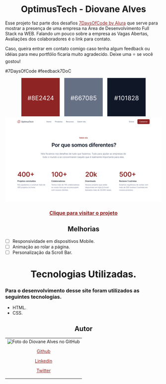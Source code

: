 <h1 align="center">OptimusTech - Diovane Alves</h1>
<p>Esse projeto faz parte dos desafios <a href="https://7daysofcode.io/" style="color:#8e2424">7DaysOfCode by Alura</a> que serve para mostrar a presença de uma empresa na Área de Desenvolvimento Full Stack na WEB. Falando um pouco sobre a empresa as Vagas Abertas, Avaliações dos colaboradores é o link para contato.</p>

<p>Caso, queira entrar em contato comigo caso tenha algum feedback ou idéias para meu portfólio ficaria muito agradecido. Deixe uma ⭐ se você gostou!</p>

#7DaysOfCode #feedback7DoC

<p align="center">
    <img alt="Imagem com a paleta de cores usadas" src="img/colorPallete.svg" width="400px">
    <img alt="Imagem do projeto" src="img/home.svg" width="1000px">
</p>

<h3 align="center"><a href="#" style="color:#8e2424">Clique para visitar o projeto</a></h3>

<h2 align="center">Melhorias</h2>

-  [ ] Responsividade em dispositivos Mobile.
-  [ ] Animação ao rolar a página.
-  [ ] Personalização da Scroll Bar.

<h2 align="center" style="font-size:30px">Tecnologias Utilizadas.</h2>
<h3>Para o desenvolvimento desse site foram utilizados as seguintes tecnologias. </h3>

-  HTML.
-  CSS.

<h2 align="center">Autor</h2>
<table>
  <tr>
    <td>
        <img src="https://avatars.githubusercontent.com/u/87160050?v=4" width="100px;" alt="Foto do Diovane Alves no GitHub"/>
            <a href="https://github.com/diovanealves" style="color:#8e2424" align="center">
                <p>Github</p>
            </a>
            <a href="https://www.linkedin.com/in/diovane-alves-de-oliveira-5320a0217/" style="color:#8e2424" align="center">
                <p>Linkedin</p>
            </a>
            <a href="https://twitter.com/deluxyfps" style="color:#8e2424" align="center">
                <p>Twitter</p>
            </a>
    </td>
  </tr>
</table>
